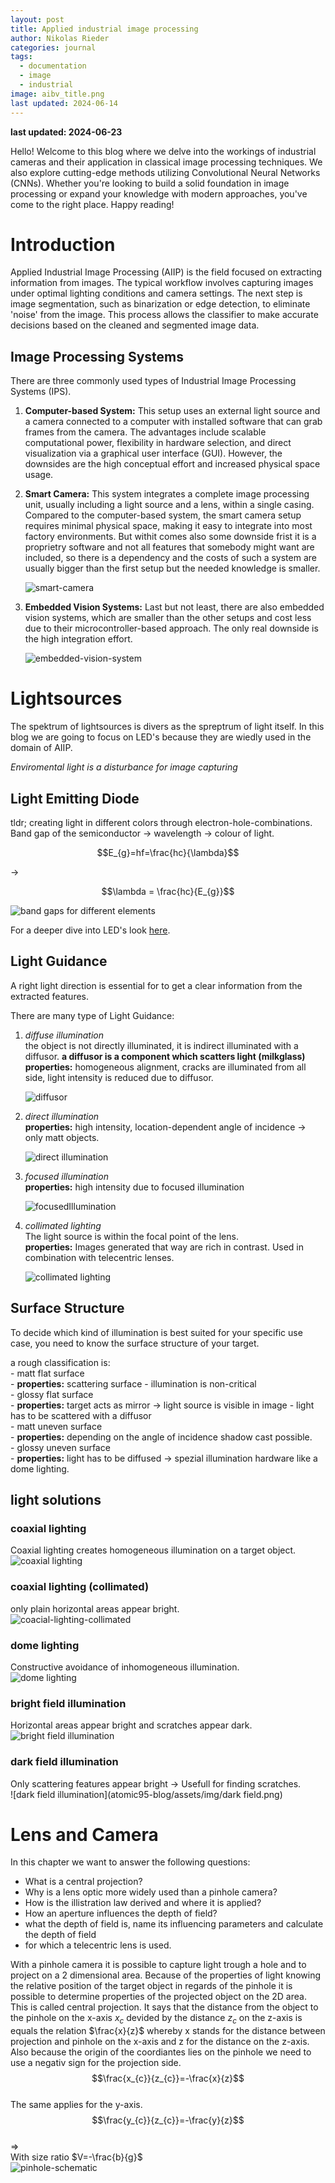 ```yaml
---
layout: post
title: Applied industrial image processing
author: Nikolas Rieder
categories: journal
tags:
  - documentation
  - image
  - industrial
image: aibv_title.png
last updated: 2024-06-14
---
```

**last updated: 2024-06-23**

Hello! Welcome to this blog where we delve into the workings of industrial cameras and their application in classical image processing techniques. We also explore cutting-edge methods utilizing Convolutional Neural Networks (CNNs). Whether you're looking to build a solid foundation in image processing or expand your knowledge with modern approaches, you've come to the right place. Happy reading!

# Introduction

Applied Industrial Image Processing (AIIP) is the field focused on extracting information from images. The typical workflow involves capturing images under optimal lighting conditions and camera settings. The next step is image segmentation, such as binarization or edge detection, to eliminate 'noise' from the image. This process allows the classifier to make accurate decisions based on the cleaned and segmented image data.

## Image Processing Systems

There are three commonly used types of Industrial Image Processing Systems (IPS).

1. **Computer-based System:** This setup uses an external light source and a camera connected to a computer with installed software that can grab frames from the camera. The advantages include scalable computational power, flexibility in hardware selection, and direct visualization via a graphical user interface (GUI). However, the downsides are the high conceptual effort and increased physical space usage.

2. **Smart Camera:** This system integrates a complete image processing unit, usually including a light source and a lens, within a single casing. Compared to the computer-based system, the smart camera setup requires minimal physical space, making it easy to integrate into most factory environments. But withit comes also some downside frist it is a proprietry software and not all features that somebody might want are included, so there is a dependency and the costs of such a system are usually bigger than the first setup but the needed knowledge is smaller.

	![smart-camera](/atomic95-blog/assets/img/smart-camera.png)

4. **Embedded Vision Systems:** Last but not least, there are also embedded vision systems, which are smaller than the other setups and cost less due to their microcontroller-based approach. The only real downside is the high integration effort.

	![embedded-vision-system](/atomic95-blog/assets/img/embedded-vision-system.png)

# Lightsources

The spektrum of lightsources is divers as the spreptrum of light itself. In this blog we are going to focus on LED's because they are wiedly used in the domain of AIIP.

*Enviromental light is a disturbance for image capturing*

## Light Emitting Diode

tldr; creating light in different colors through electron-hole-combinations. Band gap of the semiconductor $\to$ wavelength $\to$ colour of light.

$$E_{g}=hf=\frac{hc}{\lambda}$$

$\to$

$$\lambda = \frac{hc}{E_{g}}$$

![band gaps for different elements](/atomic95-blog/assets/img/tableLEDs.png)

For a deeper dive into LED's look [here](https://en.wikipedia.org/wiki/Light-emitting_diode).

## Light Guidance

A right light direction is essential for to get a clear information from the extracted features.

There are many type of Light Guidance:

1. *diffuse  illumination*<br>
		the object is not directly illuminated, it is indirect illuminated with a diffusor. **a diffusor is a component which scatters light (milkglass)**<br>
		**properties:** homogeneous alignment, cracks are illuminated from all side, light intensity is reduced due to diffusor.
		
	![diffusor](/atomic95-blog/assets/img/diffusor.png)
		
1. *direct illumination*<br>
		**properties:** high intensity, location-dependent angle of incidence $\to$ only matt objects.
		
	![direct illumination](/atomic95-blog/assets/img/directillumination.png)

1. *focused illumination*<br>
		**properties:** high intensity due to focused illumination
		
	![focusedIllumination](/atomic95-blog/assets/img/focusedillumination.png)

1. *collimated lighting*<br>
		The light source is within the focal point of the lens.<br>
		**properties:** Images generated that way are rich in contrast. Used in combination with telecentric lenses.
		
	![collimated lighting](/atomic95-blog/assets/img/collimiert.png)
		
## Surface Structure

To decide which kind of illumination is best suited for your specific use case, you need to know the surface structure of your target.

a rough classification is: <br>
	- matt flat surface<br>
		- **properties:** scattering surface - illumination is non-critical<br> 
	- glossy flat surface<br>
		- **properties:** target acts as mirror $\to$ light source is visible in image - light has to be scattered with a diffusor<br>
	- matt uneven surface<br>
		- **properties:** depending on the angle of incidence shadow cast possible.<br>
	- glossy uneven surface<br>
		- **properties:** light has to be diffused -> spezial illumination hardware like a dome lighting.<br>
## light solutions

### coaxial lighting
Coaxial lighting creates homogeneous illumination on a target object. <br>
![coaxial lighting](/atomic95-blog/assets/img/coaxial-lighting.png)
### coaxial lighting (collimated)
only plain horizontal areas appear bright.<br>
![coacial-lighting-collimated](/atomic95-blog/assets/img/coaxial-lighting-collimated.png)
### dome lighting
Constructive avoidance of inhomogeneous illumination.<br>
![dome lighting](/atomic95-blog/assets/img/dome-lighting.png)
### bright field illumination
Horizontal areas appear bright and scratches appear dark. <br>
![bright field illumination](/atomic95-blog/assets/img/bright-field.png)
### dark field illumination 
Only scattering features appear bright $\to$ Usefull for finding scratches. <br>
![dark field illumination](atomic95-blog/assets/img/dark field.png)
# Lens and Camera

In this chapter we want to answer the following questions: <br>
- What is a central projection?
- Why is a lens optic more widely used than a pinhole camera?
- How is the illistration law derived and where it is applied?
- How an aperture influences the depth of field?
- what the depth of field is, name its influencing parameters and calculate the depth of field
- for which a telecentric lens is used.

With a pinhole camera it is possible to capture light trough a hole and to project on a 2 dimensional area. Because of the properties of light knowing the relative position of the target object in regards of the pinhole it is possible to determine properties of the projected object on the 2D area. <br>
This is called central projection. It says that the distance from the object to the pinhole on the x-axis $x_{c}$ devided by the distance $z_{c}$ on the z-axis is equals the relation $\frac{x}{z}$ whereby x stands for the distance between projection and pinhole on the x-axis and z for the distance on the z-axis. Also because the origin of the coordiantes lies on the pinhole we need to use a negativ sign for the projection side. <br>
	$$\frac{x_{c}}{z_{c}}=-\frac{x}{z}$$<br>
The same applies for the y-axis. <br>
	$$\frac{y_{c}}{z_{c}}=-\frac{y}{z}$$<br>
=><br>
With size ratio $V=-\frac{b}{g}$<br>
![pinhole-schematic](atomic95-blog/assets/img/pinhole.png)<br>
